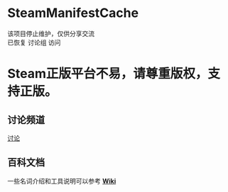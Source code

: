 # SteamManifestCache
该项目停止维护，仅供分享交流  
已恢复 讨论组 访问

# Steam正版平台不易，请尊重版权，支持正版。 

## 讨论频道
[讨论](https://github.com/pjy612/SteamManifestCache/discussions)
## 百科文档
一些名词介绍和工具说明可以参考 **[Wiki](https://github.com/pjy612/SteamManifestCache/wiki)**
<!--
<div align="center">
![SteamManifestCache](https://socialify.git.ci/pjy612/SteamManifestCache/image?description=1&font=Inter&forks=1&language=1&owner=1&pattern=Plus&stargazers=1&theme=Auto)
![GitHub Repo Size](https://img.shields.io/github/repo-size/pjy612/SteamManifestCache?style=for-the-badge)
[![GitHub Release (with filter)](https://img.shields.io/github/v/release/pjy612/SteamManifestCache?style=for-the-badge)](https://github.com/pjy612/SteamManifestCache/releases/latest)
[![GitHub Downloads](https://img.shields.io/github/downloads/pjy612/SteamManifestCache/total?style=for-the-badge&color=violet)](https://github.com/pjy612/SteamManifestCache/releases)
</div>

# SteamManifestCache
Steam 清单缓存  
额外收录 游戏信息  
暂不包含 解锁密钥  
**如果感觉有用，麻烦动动小手给咱项目来个 star⭐ 吧**

# Steam正版平台不易，请尊重版权，支持正版。 

# 鸣谢列表
+ A佬 （外籍友人，提供了不少游戏资源信息，非常感谢
+ 月佬 （神壕，贡献了整个仓库 70-80% 的游戏
+ E佬  （分享了不少D加密游戏，虽然对库帮助不大，但是能玩游戏就有动力研究~
+ 苏佬 （分享了自己收集的 1k+ 账号，虽然失效的不少
+ C佬  （分享了自购的游戏
+ 香蕉（早期一起捞了不少密钥
+ [@wxy1343](https://github.com/wxy1343) （清单库先驱，提供了很多启发和思路
  
以上排名不分先后 为了避免被骚扰 所以用化名表示

## 免责声明
本仓库中所有内容仅供参考,因使用本仓库的任何内容造成的任何损失与本仓库作者和贡献者无关。

## 百科文档
一些名词介绍和工具说明可以参考 **[Wiki](https://github.com/pjy612/SteamManifestCache/wiki)**  

## 分支 和 Tag 说明
Branch Name is AppId  
Tag Name is Manifest FileName  

## 特别说明
由于是本地任务，所以一些获取不全的游戏可能是因为锁区

## Star 趋势图
[![Stargazers over time](https://starchart.cc/pjy612/SteamManifestCache.svg)](https://starchart.cc/pjy612/SteamManifestCache)
-->
